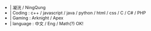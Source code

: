 - |  凝洸 / NingQung
- |  Coding : c++ / javascript / java / python / html / css / C / C# / PHP
- |  Gaming : Arknight / Apex
- |  language : 中文 / Eng / Math(?) OK!

<!---
NingQung/NingQung is a ✨ special ✨ repository because its `README.md` (this file) appears on your GitHub profile.
You can click the Preview link to take a look at your changes.
--->
